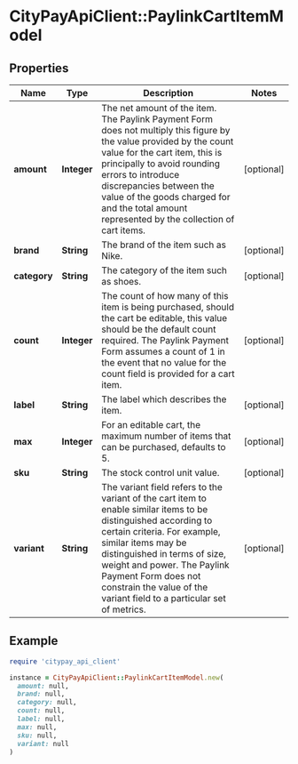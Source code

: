 # CityPayApiClient::PaylinkCartItemModel

## Properties

| Name | Type | Description | Notes |
| ---- | ---- | ----------- | ----- |
| **amount** | **Integer** | The net amount of the item. The Paylink Payment Form does not multiply this figure by the value provided by the count value for the cart item, this is principally to avoid rounding errors to introduce discrepancies between the value of the goods charged for and the total amount represented by the collection of cart items. | [optional] |
| **brand** | **String** | The brand of the item such as Nike. | [optional] |
| **category** | **String** | The category of the item such as shoes. | [optional] |
| **count** | **Integer** | The count of how many of this item is being purchased, should the cart be editable, this value should be the default count required. The Paylink Payment Form assumes a count of 1 in the event that no value for the count field is provided for a cart item. | [optional] |
| **label** | **String** | The label which describes the item. | [optional] |
| **max** | **Integer** | For an editable cart, the maximum number of items that can be purchased, defaults to 5. | [optional] |
| **sku** | **String** | The stock control unit value. | [optional] |
| **variant** | **String** | The variant field refers to the variant of the cart item to enable similar items to be distinguished according to certain criteria. For example, similar items may be distinguished in terms of size, weight and power. The Paylink Payment Form does not constrain the value of the variant field to a particular set of metrics. | [optional] |

## Example

```ruby
require 'citypay_api_client'

instance = CityPayApiClient::PaylinkCartItemModel.new(
  amount: null,
  brand: null,
  category: null,
  count: null,
  label: null,
  max: null,
  sku: null,
  variant: null
)
```

